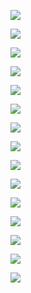 ![](https://images.velog.io/images/aioptlab/post/a81bd973-032c-4b56-915b-77839ee5bda4/%EC%8A%AC%EB%9D%BC%EC%9D%B4%EB%93%9C1.PNG)

![](https://images.velog.io/images/aioptlab/post/6b0f42cb-3b43-4314-beac-029017b0b30d/%EC%8A%AC%EB%9D%BC%EC%9D%B4%EB%93%9C2.PNG)

![](https://images.velog.io/images/aioptlab/post/dc14aff4-0c46-4669-9c50-81833d1c96f4/%EC%8A%AC%EB%9D%BC%EC%9D%B4%EB%93%9C3.PNG)

![](https://images.velog.io/images/aioptlab/post/972eb2de-55eb-42ac-96cb-31592c720301/%EC%8A%AC%EB%9D%BC%EC%9D%B4%EB%93%9C4.PNG)

![](https://images.velog.io/images/aioptlab/post/0c83fe71-6d7c-4bda-8ff8-aab6a86b6f88/%EC%8A%AC%EB%9D%BC%EC%9D%B4%EB%93%9C5.PNG)

![](https://images.velog.io/images/aioptlab/post/9e5e4102-7c77-47c7-b5d5-75a6787380a7/%EC%8A%AC%EB%9D%BC%EC%9D%B4%EB%93%9C6.PNG)

![](https://images.velog.io/images/aioptlab/post/a33396cf-0455-47e7-942c-91d73e268298/%EC%8A%AC%EB%9D%BC%EC%9D%B4%EB%93%9C7.PNG)

![](https://images.velog.io/images/aioptlab/post/72554367-e288-48f8-8fb9-2609ca33c667/%EC%8A%AC%EB%9D%BC%EC%9D%B4%EB%93%9C8.PNG)

![](https://images.velog.io/images/aioptlab/post/8526f3b1-1dec-4e4b-af2c-457ca1000eac/%EC%8A%AC%EB%9D%BC%EC%9D%B4%EB%93%9C9.PNG)

![](https://images.velog.io/images/aioptlab/post/7ccf68ae-7df1-4f96-9600-ba2d7e533147/%EC%8A%AC%EB%9D%BC%EC%9D%B4%EB%93%9C10.PNG)

![](https://images.velog.io/images/aioptlab/post/c91b3215-8b45-4415-aa1f-a6b8059f3dd2/%EC%8A%AC%EB%9D%BC%EC%9D%B4%EB%93%9C11.PNG)

![](https://images.velog.io/images/aioptlab/post/4bbbd32d-1669-4c62-91d0-1b83e6c6c27a/%EC%8A%AC%EB%9D%BC%EC%9D%B4%EB%93%9C12.PNG)

![](https://images.velog.io/images/aioptlab/post/82a67a3c-88e0-4af1-86e4-45d27d6cb2c9/%EC%8A%AC%EB%9D%BC%EC%9D%B4%EB%93%9C13.PNG)

![](https://images.velog.io/images/aioptlab/post/a126dff1-b605-4b6c-8e7a-6792f7f200b7/%EC%8A%AC%EB%9D%BC%EC%9D%B4%EB%93%9C14.PNG)

![](https://images.velog.io/images/aioptlab/post/ceb5637d-d461-4160-b5b5-9778becc021d/%EC%8A%AC%EB%9D%BC%EC%9D%B4%EB%93%9C15.PNG)
